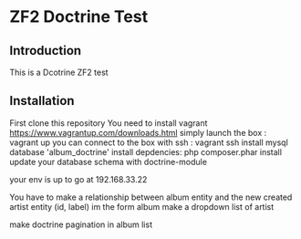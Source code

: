 ZF2 Doctrine Test
=======================

Introduction
------------
This is a Dcotrine ZF2 test

Installation
------------
First clone this repository
You need to install vagrant https://www.vagrantup.com/downloads.html
simply launch the box : vagrant up
you can connect to the box with ssh : vagrant ssh
install mysql database 'album_doctrine'
install depdencies: php composer.phar install
update your database schema with doctrine-module

your env is up to go at 192.168.33.22

You have to make a relationship between album entity and the new created artist entity (id, label)
im the form album make a dropdown list of artist

make doctrine pagination in album list
